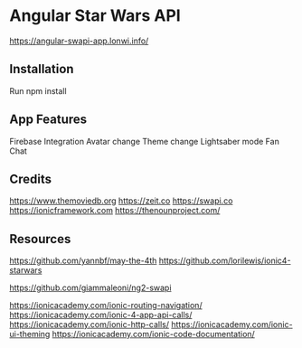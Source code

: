 # Angular Star Wars API
https://angular-swapi-app.lonwi.info/

## Installation

Run npm install

## App Features
Firebase Integration 
Avatar change
Theme change
Lightsaber mode
Fan Chat

## Credits

https://www.themoviedb.org
https://zeit.co
https://swapi.co
https://ionicframework.com
https://thenounproject.com/


## Resources

https://github.com/yannbf/may-the-4th
https://github.com/lorilewis/ionic4-starwars

https://github.com/giammaleoni/ng2-swapi

https://ionicacademy.com/ionic-routing-navigation/
https://ionicacademy.com/ionic-4-app-api-calls/
https://ionicacademy.com/ionic-http-calls/
https://ionicacademy.com/ionic-ui-theming
https://ionicacademy.com/ionic-code-documentation/